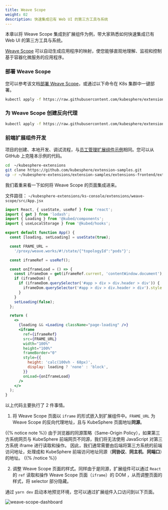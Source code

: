 ```yaml
---
title: Weave Scope
weight: 02
description: 快速集成已有 Web UI 的第三方工具与系统
---
```


本章以将 Weave Scope 集成到扩展组件为例，带大家熟悉如何快速集成已有 Web UI 的第三方工具与系统。

[Weave Scope](https://github.com/weaveworks/scope) 可以自动生成应用程序的映射，使您能够直观地理解、监视和控制基于容器化微服务的应用程序。

### 部署 Weave Scope

您可以参考该文档[部署 Weave Scope](https://www.weave.works/docs/scope/latest/installing)，或通过以下命令在 K8s 集群中一键部署。

```bash
kubectl apply -f https://raw.githubusercontent.com/kubesphere/extension-samples/master/extensions-backend/weave-scope/manifests.yaml
```

### 为 Weave Scope 创建反向代理

```bash
kubectl apply -f https://raw.githubusercontent.com/kubesphere/extension-samples/master/extensions-backend/weave-scope/weave-scope-reverse-proxy.yaml
```

### 前端扩展组件开发

项目的创建、本地开发、调试流程，与[员工管理扩展组件示例](../employee-management-extension-example/#前端扩展组件开发)相同。您可以从 GitHub 上克隆本示例的代码。

```bash
cd  ~/kubesphere-extensions
git clone https://github.com/kubesphere/extension-samples.git
cp -r ~/kubesphere-extensions/extension-samples/extensions-frontend/extensions/weave-scope ~/kubesphere-extensions/ks-console/extensions
```

我们着重来看一下如何将 Weave Scope 的页面集成进来。

文件路径： `~/kubesphere-extensions/ks-console/extensions/weave-scope/src/App.jsx`

```jsx
import React, { useState, useRef } from 'react';
import { get } from 'lodash';
import { Loading } from '@kubed/components';
import { useLocalStorage } from '@kubed/hooks';

export default function App() {
  const [loading, setLoading] = useState(true);

  const FRAME_URL =
    '/proxy/weave.works/#!/state/{"topologyId":"pods"}';

  const iframeRef = useRef();

  const onIframeLoad = () => {
    const iframeDom = get(iframeRef.current, 'contentWindow.document');
    if (iframeDom) {
      if (iframeDom.querySelector('#app > div > div.header > div')) {
        iframeDom.querySelector('#app > div > div.header > div').style.display = 'none';
      }
    }
    setLoading(false);
  };

  return (
    <>
      {loading && <Loading className="page-loading" />}
      <iframe
        ref={iframeRef}
        src={FRAME_URL}
        width="100%"
        height="100%"
        frameBorder="0"
        style={{
          height: 'calc(100vh - 68px)',
          display: loading ? 'none' : 'block',
        }}
        onLoad={onIframeLoad}
      />
    </>
  );
}
```

以上代码主要执行了 2 件事情。

1. 将 Weave Scope 页面以 `iframe` 的形式嵌入到扩展组件中。`FRAME_URL` 为 Weave Scope 的反向代理地址，且与 KubeSphere 页面地址**同源**。

{{% notice note %}}
由于浏览器的同源策略（Same-Origin Policy），如果第三方系统网页与 KubeSphere 前端网页不同源，我们将无法使用 JavaScript 对第三方系统 iframe 进行读取和操作。 因此，我们通常需要由后端将第三方系统的前端访问地址，处理成和 KubeSphere 前端访问地址同源（**同协议**、**同主机**、**同端口**）的地址。
{{% /notice %}}

2. 调整 Weave Scope 页面的样式。同样由于是同源，扩展组件可以通过 `React` 的 `ref` 读取和操作 Weave Scope 页面（`iframe`）的 DOM ，从而调整页面的样式，将 selector 部分隐藏。

通过 `yarn dev` 启动本地预览环境，您可以通过扩展组件入口访问到以下页面。

![weave-scope-dashboard](./sample-weave-scope-dashboard.png)